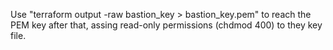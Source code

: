 

Use "terraform output -raw bastion_key > bastion_key.pem" to reach the PEM key after that, assing read-only permissions (chdmod 400) to they key file.